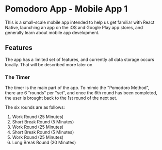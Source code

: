 # Pomodoro App - Mobile App 1

This is a small-scale mobile app intended to help us get familiar with React Native, launching an app on the iOS and Google Play app stores, and generally learn about mobile app development.

## Features

The app has a limited set of features, and currently all data storage occurs locally. That will be described more later on.

### The Timer

The timer is the main part of the app. To mimic the "Pomodoro Method", there are 6 "rounds" per "set", and once the 6th round has been completed, the user is brought back to the 1st round of the next set.

The six rounds are as follows:

1. Work Round (25 Minutes)
2. Short Break Round (5 Minutes)
3. Work Round (25 Minutes)
4. Short Break Round (5 Minutes)
5. Work Round (25 Minutes)
6. Long Break Round (20 Minutes)
